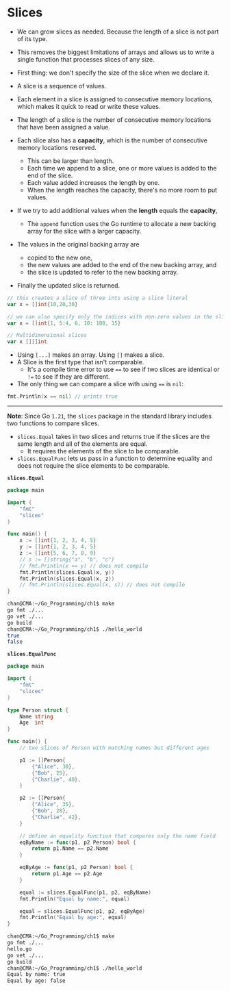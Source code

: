 # Slices

- We can grow slices as needed. Because the length of a slice is not part of its type.
- This removes the biggest limitations of arrays and allows us to write  a single function that processes slices of any size.
- First thing: we don't specify the size of the slice when we declare it.
- A slice is a sequence of values.
- Each element in a slice is assigned to consecutive memory locations, which makes it quick to read or write these values.
- The length of a slice is the number of consecutive memory locations that have been assigned a value.
- Each slice also has a **capacity**, which is the number of consecutive memory locations reserved. 
  - This can be larger than length.
  - Each time we append to a slice, one or more values is added to the end of the slice.
  - Each value added increases the length by one.
  - When the length reaches the capacity, there's no more room to put values.

- If we try to add additional values when the **length** equals the **capacity**, 
  - The `append` function uses the Go runtime to allocate a new backing array for the slice with a larger capacity.

- The values in the original backing array are 
  - copied to the new one, 
  - the new values are added to the end of the new backing array, and 
  - the slice is updated to refer to the new backing array.

- Finally the updated slice is returned.

```go
// this creates a slice of three ints using a slice literal
var x = []int{10,20,30}

// we can also specify only the indices with non-zero values in the slice literal
var x = []int{1, 5:4, 6, 10: 100, 15}

// Multidimensional slices
var x [][]int
```

- Using `[...]` makes an array. Using `[]` makes a slice.
- A Slice is the first type that isn't comparable. 
  - It's a compile time error to use `==` to see if two slices are identical or `!=` to see if they are different.
- The only thing we can compare a slice with using `==` is `nil`:

```go
fmt.Println(x == nil) // prints true
```

---

**Note**: Since Go `1.21`, the `slices` package in the standard library includes two functions to compare slices.

- `slices.Equal` takes in two slices and returns true if the slices are the same length and all of the elements are equal.
  - It requires the elements of the slice to be comparable.
- `slices.EqualFunc` lets us pass in a function to determine equality and does not require the slice elements to be comparable.

**`slices.Equal`**

```go
package main

import (
	"fmt"
	"slices"
)

func main() {
	x := []int{1, 2, 3, 4, 5}
	y := []int{1, 2, 3, 4, 5}
	z := []int{5, 6, 7, 8, 9}
	// s := []string{"a", "b", "c"}
	// fmt.Println(x == y) // does not compile
	fmt.Println(slices.Equal(x, y))
	fmt.Println(slices.Equal(x, z))
	// fmt.Println(slices.Equal(x, s)) // does not compile
}
```

```sh
chan@CMA:~/Go_Programming/ch1$ make
go fmt ./...
go vet ./...
go build 
chan@CMA:~/Go_Programming/ch1$ ./hello_world
true
false
```

**`slices.EqualFunc`**

```go
package main

import (
	"fmt"
	"slices"
)

type Person struct {
	Name string
	Age  int
}

func main() {
	// two slices of Person with matching names but different ages

	p1 := []Person{
		{"Alice", 30},
		{"Bob", 25},
		{"Charlie", 40},
	}

	p2 := []Person{
		{"Alice", 35},
		{"Bob", 28},
		{"Charlie", 42},
	}

	// define an equality function that compares only the name field
	eqByName := func(p1, p2 Person) bool {
		return p1.Name == p2.Name
	}

	eqByAge := func(p1, p2 Person) bool {
		return p1.Age == p2.Age
	}

	equal := slices.EqualFunc(p1, p2, eqByName)
	fmt.Println("Equal by name:", equal)

	equal = slices.EqualFunc(p1, p2, eqByAge)
	fmt.Println("Equal by age:", equal)
}
```

```sh
chan@CMA:~/Go_Programming/ch1$ make 
go fmt ./...
hello.go
go vet ./...
go build 
chan@CMA:~/Go_Programming/ch1$ ./hello_world
Equal by name: true
Equal by age: false
```



